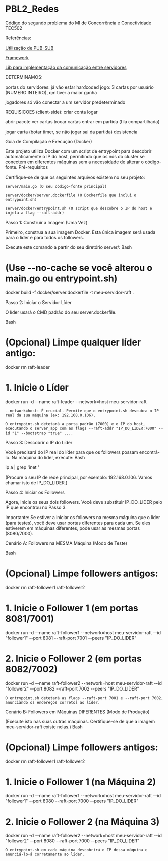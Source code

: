 # PBL2_Redes
Código do segundo problema do MI de Concorrência e Conectividade TEC502



Referências:

[Utilização de PUB-SUB](https://nats.io/)

[Framework](https://gin-gonic.com/)

[Lib para implementação da comunicação entre servidores](https://hazelcast.com/developers/clients/go/)



DETERMINAMOS:

portas do servidores: já vão estar hardcoded
jogo: 3 cartas por usuário (NUMERO INTEIRO), qm tiver a maior ganha

jogadores só vão conectar a um servidor predeterminado 

REQUISICOES (client-side):
criar conta
logar

abrir pacote
ver cartas
trocar cartas
entrar em partida (fila compartilhada)

jogar carta (botar timer, se não jogar sai da partida)
desistencia

Guia de Compilação e Execução (Docker)

Este projeto utiliza Docker com um script de entrypoint para descobrir automaticamente o IP do host, permitindo que os nós do cluster se conectem em diferentes máquinas sem a necessidade de alterar o código-fonte.
Pré-requisitos

Certifique-se de que os seguintes arquivos existem no seu projeto:

    server/main.go (O seu código-fonte principal)

    server/docker/server.dockerfile (O Dockerfile que inclui o entrypoint.sh)

    server/docker/entrypoint.sh (O script que descobre o IP do host e injeta a flag --raft-addr)

Passo 1: Construir a Imagem (Uma Vez)

Primeiro, construa a sua imagem Docker. Esta única imagem será usada para o líder e para todos os followers.

Execute este comando a partir do seu diretório server/:
Bash

# (Use --no-cache se você alterou o main.go ou entrypoint.sh)
docker build -f docker/server.dockerfile -t meu-servidor-raft .

Passo 2: Iniciar o Servidor Líder

O líder usará o CMD padrão do seu server.dockerfile.

Bash

# (Opcional) Limpe qualquer líder antigo:
docker rm raft-leader

# 1. Inicie o Líder
docker run -d --name raft-leader --network=host meu-servidor-raft

    --network=host: É crucial. Permite que o entrypoint.sh descubra o IP real da sua máquina (ex: 192.168.0.106).

    O entrypoint.sh detetará a porta padrão (7000) e o IP do host, executando o server_app com as flags --raft-addr "IP_DO_LIDER:7000" --id "1" --bootstrap "true" ....

Passo 3: Descobrir o IP do Líder

Você precisará do IP real do líder para que os followers possam encontrá-lo. Na máquina do líder, execute:
Bash

ip a | grep 'inet '

(Procure o seu IP de rede principal, por exemplo: 192.168.0.106. Vamos chamar isto de IP_DO_LIDER.)

Passo 4: Iniciar os Followers

Agora, inicie os seus dois followers. Você deve substituir IP_DO_LIDER pelo IP que encontrou no Passo 3.

Importante: Se estiver a iniciar os followers na mesma máquina que o líder (para testes), você deve usar portas diferentes para cada um. Se eles estiverem em máquinas diferentes, pode usar as mesmas portas (8080/7000).

Cenário A: Followers na MESMA Máquina (Modo de Teste)

Bash

# (Opcional) Limpe followers antigos:
docker rm raft-follower1 raft-follower2

# 1. Inicie o Follower 1 (em portas 8081/7001)
docker run -d --name raft-follower1 --network=host meu-servidor-raft --id "follower1" --port 8081 --raft-port 7001 --peers "IP_DO_LIDER"

# 2. Inicie o Follower 2 (em portas 8082/7002)
docker run -d --name raft-follower2 --network=host meu-servidor-raft --id "follower2" --port 8082 --raft-port 7002 --peers "IP_DO_LIDER"

    O entrypoint.sh detetará as flags --raft-port 7001 e --raft-port 7002, anunciando os endereços corretos ao líder.

Cenário B: Followers em Máquinas DIFERENTES (Modo de Produção)

(Execute isto nas suas outras máquinas. Certifique-se de que a imagem meu-servidor-raft existe nelas.)
Bash

# (Opcional) Limpe followers antigos:
docker rm raft-follower1 raft-follower2

# 1. Inicie o Follower 1 (na Máquina 2)
docker run -d --name raft-follower1 --network=host meu-servidor-raft --id "follower1" --port 8080 --raft-port 7000 --peers "IP_DO_LIDER"

# 2. Inicie o Follower 2 (na Máquina 3)
docker run -d --name raft-follower2 --network=host meu-servidor-raft --id "follower2" --port 8080 --raft-port 7000 --peers "IP_DO_LIDER"

    O entrypoint.sh em cada máquina descobrirá o IP dessa máquina e anunciá-lo-á corretamente ao líder.
